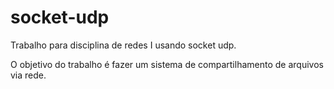# socket-udp
Trabalho para disciplina de redes I usando socket udp.

O objetivo do trabalho é fazer um sistema de compartilhamento de arquivos via rede.
